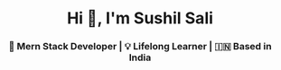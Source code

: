 <h1 align="center">Hi 👋, I'm Sushil Sali</h1>
<h3 align="center">🚀 Mern Stack Developer | 💡 Lifelong Learner | 🇮🇳 Based in India</h3>

